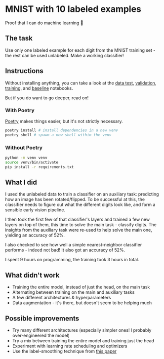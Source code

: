 # MNIST with 10 labeled examples
Proof that I can do machine learning 🌈


## The task
Use only one labeled example for each digit from the MNIST training set - the rest can be used unlabeled. Make a working classifier!


## Instructions
Without installing anything, you can take a look at the [data test](data_test.ipynb), [validation](validate.ipynb), [training](train.ipynb), and [baseline](baseline.ipynb) notebooks.

But if you do want to go deeper, read on!

### With Poetry
[Poetry](https://python-poetry.org) makes things easier, but it's not strictly necessary.
```sh
poetry install # install dependencies in a new venv
poetry shell # spawn a new shell within the venv
```

### Without Poetry
```sh
python -m venv venv
source venv/bin/activate
pip install -r requirements.txt
```


## What I did
I used the unlabeled data to train a classifier on an auxiliary task: predicting how an image has been rotated/flipped. To be successful at this, the classifier needs to figure out what the different digits look like, and form a sensible early vision pipeline.

I then took the first few of that classifier's layers and trained a few new layers on top of them, this time to solve the main task - classify digits. The insights from the auxiliary task were re-used to help solve the main one, yielding an accuracy of 52%.

I also checked to see how well a simple nearest-neighbor classifier performs - indeed not bad! It also got an accuracy of 52%.

I spent 9 hours on programming, the training took 3 hours in total.


## What didn't work
* Training the entire model, instead of just the head, on the main task
* Alternating between training on the main and auxiliary tasks
* A few different architectures & hyperparameters
* Data augmentation - it's there, but doesn't seem to be helping much


## Possible improvements
* Try many different architectures (especially simpler ones! I probably over-engineered the model)
* Try a mix between training the entire model and training just the head
* Experiment with learning rate scheduling and optimizers
* Use the label-smoothing technique from [this paper](https://arxiv.org/pdf/1904.12848.pdf)